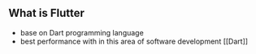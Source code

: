 ## What is Flutter
- base on Dart programming language 
- best performance with in this area of software development 
[[Dart]]
